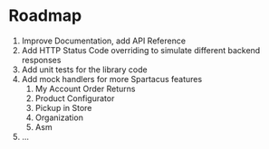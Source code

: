 # Roadmap

1. Improve Documentation, add API Reference
2. Add HTTP Status Code overriding to simulate different backend responses
3. Add unit tests for the library code
4. Add mock handlers for more Spartacus features
   1. My Account Order Returns
   2. Product Configurator
   3. Pickup in Store
   4. Organization
   5. Asm
5. ...

